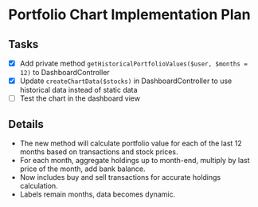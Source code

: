 # Portfolio Chart Implementation Plan

## Tasks
- [x] Add private method `getHistoricalPortfolioValues($user, $months = 12)` to DashboardController
- [x] Update `createChartData($stocks)` in DashboardController to use historical data instead of static data
- [ ] Test the chart in the dashboard view

## Details
- The new method will calculate portfolio value for each of the last 12 months based on transactions and stock prices.
- For each month, aggregate holdings up to month-end, multiply by last price of the month, add bank balance.
- Now includes buy and sell transactions for accurate holdings calculation.
- Labels remain months, data becomes dynamic.
